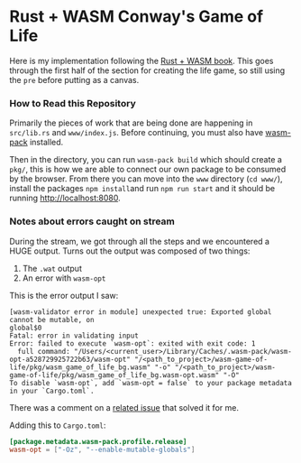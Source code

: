 # Rust + WASM Conway's Game of Life

Here is my implementation following the [Rust + WASM book](https://rustwasm.github.io/docs/book/introduction.html).
This goes through the first half of the section for creating the life game, so still using the `pre` before putting
as a canvas.

### How to Read this Repository

Primarily the pieces of work that are being done are happening in `src/lib.rs` and `www/index.js`. 
Before continuing, you must also have [wasm-pack](https://rustwasm.github.io/wasm-pack/installer/) installed.

Then in the directory, you can run `wasm-pack build` which should create a `pkg/`, this is how we are able to connect
our own package to be consumed by the browser. From there you can move into the `www` directory (`cd www/`),
install the packages `npm install`and run `npm run start` and it should be running <http://localhost:8080>.

### Notes about errors caught on stream

During the stream, we got through all the steps and we encountered a HUGE output. Turns out the output was composed of
two things:

1. The `.wat` output
2. An error with `wasm-opt`

This is the error output I saw:

```shell
[wasm-validator error in module] unexpected true: Exported global cannot be mutable, on 
global$0
Fatal: error in validating input
Error: failed to execute `wasm-opt`: exited with exit code: 1
  full command: "/Users/<current_user>/Library/Caches/.wasm-pack/wasm-opt-a528729925722b63/wasm-opt" "/<path_to_project>/wasm-game-of-life/pkg/wasm_game_of_life_bg.wasm" "-o" "/<path_to_project>/wasm-game-of-life/pkg/wasm_game_of_life_bg.wasm-opt.wasm" "-O"
To disable `wasm-opt`, add `wasm-opt = false` to your package metadata in your `Cargo.toml`.
```

There was a comment on a [related issue](https://github.com/rustwasm/wasm-pack/issues/886#issuecomment-667669802) that solved it for me.

Adding this to `Cargo.toml`:

```toml
[package.metadata.wasm-pack.profile.release]
wasm-opt = ["-Oz", "--enable-mutable-globals"]
```
